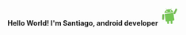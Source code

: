 **Hello World! I'm Santiago, android developer ![](https://github.com/pelltiago/pelltiago/blob/main/small_hello_android.gif)**
